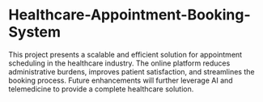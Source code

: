 # Healthcare-Appointment-Booking-System
This project presents a scalable and efficient solution for appointment scheduling in the healthcare industry. The online platform reduces administrative burdens, improves patient satisfaction, and streamlines the booking process. Future enhancements will further leverage AI and telemedicine to provide a complete healthcare solution.
